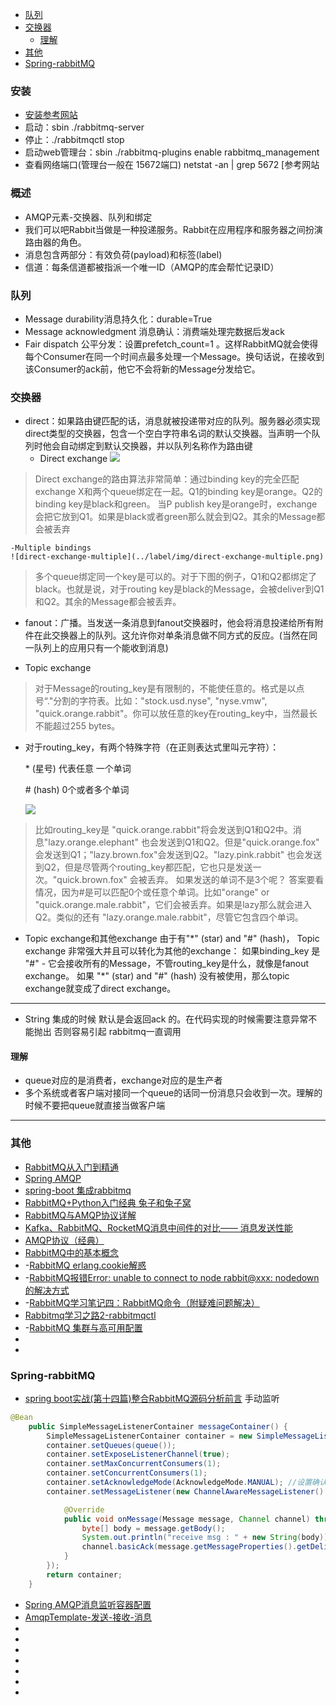<!-- toc -->

- [队列](#队列)
- [交换器](#交换器)
  - [理解](#理解)
- [其他](#其他)
- [Spring-rabbitMQ](#spring-rabbitmq)

<!-- tocstop -->



### 安装

- [安装参考网站](http://my.oschina.net/u/998693/blog/547873)
- 启动：sbin ./rabbitmq-server
- 停止：./rabbitmqctl stop
- 启动web管理台：sbin ./rabbitmq-plugins enable rabbitmq_management
- 查看网络端口(管理台一般在 15672端口) netstat -an | grep 5672  [参考网站

### 概述

- AMQP元素-交换器、队列和绑定
- 我们可以吧Rabbit当做是一种投递服务。Rabbit在应用程序和服务器之间扮演路由器的角色。
- 消息包含两部分：有效负荷(payload)和标签(label)
- 信道：每条信道都被指派一个唯一ID（AMQP的库会帮忙记录ID）


### 队列
- Message durability消息持久化：durable=True
- Message acknowledgment 消息确认：消费端处理完数据后发ack
- Fair dispatch 公平分发：设置prefetch_count=1 。这样RabbitMQ就会使得每个Consumer在同一个时间点最多处理一个Message。换句话说，在接收到该Consumer的ack前，他它不会将新的Message分发给它。

### 交换器
- direct：如果路由键匹配的话，消息就被投递带对应的队列。服务器必须实现direct类型的交换器，包含一个空白字符串名词的默认交换器。当声明一个队列时他会自动绑定到默认交换器，并以队列名称作为路由键
  - Direct exchange
    ![](../label/img/direct-exchange.png)
> Direct exchange的路由算法非常简单：通过binding key的完全匹配
> exchange X和两个queue绑定在一起。Q1的binding key是orange。Q2的binding key是black和green。
    当P publish key是orange时，exchange会把它放到Q1。如果是black或者green那么就会到Q2。其余的Message都会被丢弃

    -Multiple bindings
    ![direct-exchange-multiple](../label/img/direct-exchange-multiple.png)
> 多个queue绑定同一个key是可以的。对于下图的例子，Q1和Q2都绑定了black。也就是说，对于routing key是black的Message，会被deliver到Q1和Q2。其余的Message都会被丢弃。    

- fanout：广播。当发送一条消息到fanout交换器时，他会将消息投递给所有附件在此交换器上的队列。这允许你对单条消息做不同方式的反应。(当然在同一队列上的应用只有一个能收到消息)

- Topic exchange
> 对于Message的routing_key是有限制的，不能使任意的。格式是以点号“."分割的字符表。比如："stock.usd.nyse", "nyse.vmw", "quick.orange.rabbit"。你可以放任意的key在routing_key中，当然最长不能超过255 bytes。


- 对于routing_key，有两个特殊字符（在正则表达式里叫元字符）：

  \* (星号) 代表任意 一个单词

  \# (hash) 0个或者多个单词

  ![](../label/img/python-five.png)

> 比如routing_key是 "quick.orange.rabbit"将会发送到Q1和Q2中。消息"lazy.orange.elephant" 也会发送到Q1和Q2。但是"quick.orange.fox" 会发送到Q1；"lazy.brown.fox"会发送到Q2。"lazy.pink.rabbit" 也会发送到Q2，但是尽管两个routing_key都匹配，它也只是发送一次。"quick.brown.fox" 会被丢弃。
> 如果发送的单词不是3个呢？ 答案要看情况，因为#是可以匹配0个或任意个单词。比如"orange" or "quick.orange.male.rabbit"，它们会被丢弃。如果是lazy那么就会进入Q2。类似的还有 "lazy.orange.male.rabbit"，尽管它包含四个单词。

- Topic exchange和其他exchange
  由于有"\*" (star) and "#" (hash)， Topic exchange 非常强大并且可以转化为其他的exchange：
  如果binding_key 是 "#" - 它会接收所有的Message，不管routing_key是什么，就像是fanout exchange。
  如果 "\*" (star) and "#" (hash) 没有被使用，那么topic exchange就变成了direct exchange。

----
- String 集成的时候 默认是会返回ack 的。在代码实现的时候需要注意异常不能抛出 否则容易引起 rabbitmq一直调用

#### 理解
- queue对应的是消费者，exchange对应的是生产者
- 多个系统或者客户端对接同一个queue的话同一份消息只会收到一次。理解的时候不要把queue就直接当做客户端

----
### 其他
- [RabbitMQ从入门到精通](http://blog.csdn.net/column/details/rabbitmq.html)
- [Spring AMQP](http://docs.spring.io/spring-amqp/reference/htmlsingle/)
- [spring-boot 集成rabbitmq](https://segmentfault.com/a/1190000004401870)
- [RabbitMQ+Python入门经典 兔子和兔子窝](http://blog.csdn.net/linvo/article/details/5750987)
- [RabbitMQ与AMQP协议详解](http://www.cnblogs.com/frankyou/p/5283539.html)
- [Kafka、RabbitMQ、RocketMQ消息中间件的对比—— 消息发送性能](https://yq.aliyun.com/articles/25385)
- [ AMQP协议（经典）](http://blog.csdn.net/zhangxinrun/article/details/6411841)
- [RabbitMQ中的基本概念](http://emacsist.github.io/2015/12/06/RabbitMQ中的基本概念/)
- -[RabbitMQ erlang.cookie解惑](http://www.cnblogs.com/xgtx/articles/6068392.html)
- -[RabbitMQ报错Error: unable to connect to node rabbit@xxx: nodedown的解决方式](http://chingo.org/post/rabbitmq-error-unable-to-connect-to-node-rabbit-nodedown-solution.html)
- -[RabbitMQ学习笔记四：RabbitMQ命令（附疑难问题解决）](http://www.cnblogs.com/wuzhiyuan/p/6856985.html)
- [Rabbitmq学习之路2-rabbitmqctl](https://my.oschina.net/guol/blog/186445)
- -[RabbitMQ 集群与高可用配置](http://88250.b3log.org/rabbitmq-clustering-ha)
- []()
- []()

### Spring-rabbitMQ
- [spring boot实战(第十四篇)整合RabbitMQ源码分析前言](http://blog.csdn.net/liaokailin/article/details/49562651)
   手动监听
```java
@Bean  
    public SimpleMessageListenerContainer messageContainer() {  
        SimpleMessageListenerContainer container = new SimpleMessageListenerContainer(connectionFactory());  
        container.setQueues(queue());  
        container.setExposeListenerChannel(true);  
        container.setMaxConcurrentConsumers(1);  
        container.setConcurrentConsumers(1);  
        container.setAcknowledgeMode(AcknowledgeMode.MANUAL); //设置确认模式手工确认  
        container.setMessageListener(new ChannelAwareMessageListener() {  

            @Override  
            public void onMessage(Message message, Channel channel) throws Exception {  
                byte[] body = message.getBody();  
                System.out.println("receive msg : " + new String(body));  
                channel.basicAck(message.getMessageProperties().getDeliveryTag(), false); //确认消息成功消费  
            }  
        });  
        return container;  
    }  
```

- [Spring AMQP消息监听容器配置](http://blog.csdn.net/sn_gis/article/details/41252109)
- [AmqpTemplate-发送-接收-消息](http://www.aichengxu.com/view/37900)
- []()
- []()
- []()
- []()
- []()
- []()
- []()
